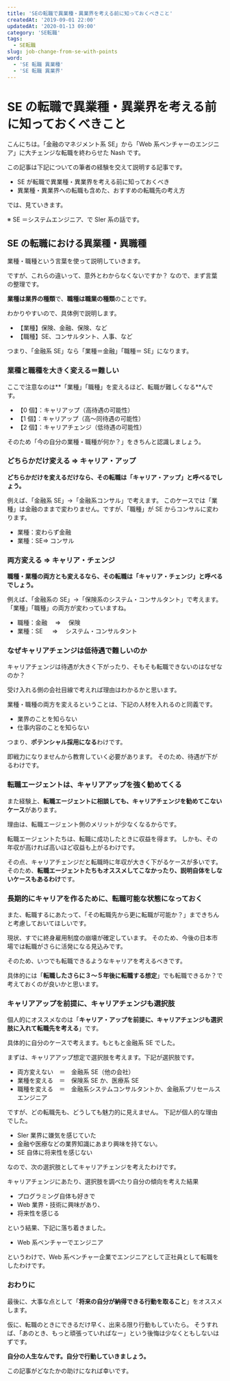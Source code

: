 ```yaml
---
title: 'SEの転職で異業種・異業界を考える前に知っておくべきこと'
createdAt: '2019-09-01 22:00'
updatedAt: '2020-01-13 09:00'
category: 'SE転職'
tags:
  - SE転職
slug: job-change-from-se-with-points
word:
  - 'SE 転職 異業種'
  - 'SE 転職 異業界'
---
```


# SE の転職で異業種・異業界を考える前に知っておくべきこと

こんにちは。「金融のマネジメント系 SE」から「Web 系ベンチャーのエンジニア」に大チェンジな転職を終わらせた Nash です。

この記事は下記についての筆者の経験を交えて説明する記事です。

- SE が転職で異業種・異業界を考える前に知っておくべき
- 異業種・異業界への転職も含めた、おすすめの転職先の考え方

では、見ていきます。

※ SE ＝システムエンジニア、で SIer 系の話です。

## SE の転職における異業種・異職種

業種・職種という言葉を使って説明していきます。

ですが、これらの違いって、意外とわからなくないですか？
なので、まず言葉の整理です。

**業種は業界の種類**で、**職種は職業の種類**のことです。

わかりやすいので、具体例で説明します。

- 【業種】保険、金融、保険、など
- 【職種】SE、コンサルタント、人事、など

つまり、「金融系 SE」なら「業種＝金融」「職種＝ SE」になります。

### 業種と職種を大きく変える＝難しい

ここで注意なのは**「業種」「職種」を変えるほど、転職が難しくなる**んです。

- 【0 個】：キャリアップ（高待遇の可能性）
- 【1 個】：キャリアップ（高〜同待遇の可能性）
- 【2 個】：キャリアチェンジ（低待遇の可能性）

そのため「今の自分の業種・職種が何か？」をきちんと認識しましょう。

### どちらかだけ変える ⇒ キャリア・アップ

**どちらかだけを変えるだけなら、その転職は「キャリア・アップ」と呼べるでしょう。**

例えば、「金融系 SE」→「金融系コンサル」で考えます。
このケースでは「業種」は金融のままで変わりません。ですが、「職種」が SE からコンサルに変わります。

- 業種：変わらず金融
- 業種：SE⇒ コンサル

### 両方変える ⇒ キャリア・チェンジ

**職種・業種の両方とも変えるなら、その転職は「キャリア・チェンジ」と呼べるでしょう。**

例えば、「金融系の SE」→「保険系のシステム・コンサルタント」で考えます。
「業種」「職種」の両方が変わっていますね。

- 職種：金融　 ⇒ 　保険
- 業種：SE 　 ⇒ 　システム・コンサルタント

### なぜキャリアチェンジは低待遇で難しいのか

キャリアチェンジは待遇が大きく下がったり、そもそも転職できないのはなぜなのか？

受け入れる側の会社目線で考えれば理由はわかるかと思います。

業種・職種の両方を変えるということは、下記の人材を入れるのと同義です。

- 業界のことを知らない
- 仕事内容のことを知らない

つまり、**ポテンシャル採用になる**わけです。

即戦力になりませんから教育していく必要があります。
そのため、待遇が下がるわけです。

### 転職エージェントは、キャリアアップを強く勧めてくる

また経験上、**転職エージェントに相談しても、キャリアチェンジを勧めてこないケース**があります。

理由は、転職エージェント側のメリットが少なくなるからです。

転職エージェントたちは、転職に成功したときに収益を得ます。
しかも、その年収が高ければ高いほど収益も上がるわけです。

その点、キャリアチェンジだと転職時に年収が大きく下がるケースが多いです。
そのため、**転職エージェントたちもオススメしてこなかったり、説明自体をしないケースもあるわけ**です。

### 長期的にキャリアを作るために、転職可能な状態になっておく

また、転職するにあたって、「その転職先から更に転職が可能か？」まできちんと考慮しておいてほしいです。

現状、すでに終身雇用制度の崩壊が確定しています。
そのため、今後の日本市場では転職がさらに活発になる見込みです。

そのため、いつでも転職できるようなキャリアを考えるべきです。

具体的には「**転職したさらに３〜５年後に転職する想定**」でも転職できるか？で考えておくのが良いかと思います。

### キャリアアップを前提に、キャリアチェンジも選択肢

個人的にオススメなのは「**キャリア・アップを前提に、キャリアチェンジも選択肢に入れて転職先を考える**」です。

具体的に自分のケースで考えます。もともと金融系 SE でした。

まずは、キャリアアップ想定で選択肢を考えます。下記が選択肢です。

- 両方変えない　＝　金融系 SE（他の会社）
- 業種を変える　＝　保険系 SE か、医療系 SE
- 職種を変える　＝　金融系システムコンサルタントか、金融系プリセールスエンジニア

ですが、どの転職先も、どうしても魅力的に見えません。
下記が個人的な理由でした。

- SIer 業界に嫌気を感じていた
- 金融や医療などの業界知識にあまり興味を持てない。
- SE 自体に将来性を感じない

なので、次の選択肢としてキャリアチェンジを考えたわけです。

キャリアチェンジにあたり、選択肢を調べたり自分の傾向を考えた結果

- プログラミング自体も好きで
- Web 業界・技術に興味があり、
- 将来性を感じる

という結果、下記に落ち着きました。

- Web 系ベンチャーでエンジニア

というわけで、Web 系ベンチャー企業でエンジニアとして正社員として転職をしたわけです。

### おわりに

最後に、大事な点として「**将来の自分が納得できる行動を取ること**」をオススメします。

仮に、転職のときにできるだけ早く、出来る限り行動もしていたら。
そうすれば、「あのとき、もっと頑張っていればなー」という後悔は少なくともしないはずです。

**自分の人生なんです。自分で行動していきましょう。**

この記事がどなたかの助けになれば幸いです。

